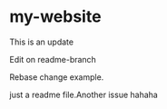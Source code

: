 # my-website

This is an update


Edit on readme-branch

Rebase change example.

just a readme file.Another issue hahaha

